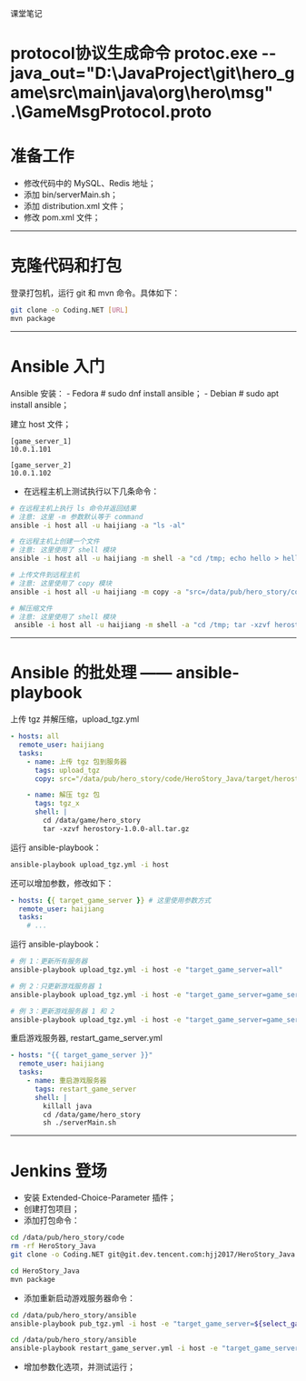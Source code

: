 课堂笔记

protocol协议生成命令
protoc.exe --java_out="D:\JavaProject\git\hero_game\src\main\java\org\hero\msg" .\GameMsgProtocol.proto
====

# 准备工作

- 修改代码中的 MySQL、Redis 地址；
- 添加 bin/serverMain.sh；
- 添加 distribution.xml 文件；
- 修改 pom.xml 文件；

----

# 克隆代码和打包

登录打包机，运行 git 和 mvn 命令。具体如下：

```bash
git clone -o Coding.NET [URL]
mvn package
```

----

# Ansible 入门

Ansible 安装： 
    - Fedora # sudo dnf install ansible；
    - Debian # sudo apt install ansible；

建立 host 文件；

```host
[game_server_1]
10.0.1.101

[game_server_2]
10.0.1.102
```

- 在远程主机上测试执行以下几条命令：

```bash
# 在远程主机上执行 ls 命令并返回结果
# 注意: 这里 -m 参数默认等于 command
ansible -i host all -u haijiang -a "ls -al"

# 在远程主机上创建一个文件
# 注意: 这里使用了 shell 模块
ansible -i host all -u haijiang -m shell -a "cd /tmp; echo hello > hello.txt"

# 上传文件到远程主机
# 注意: 这里使用了 copy 模块
ansible -i host all -u haijiang -m copy -a "src=/data/pub/hero_story/code/HeroStory_Java/target/herostory-1.0.0-all.tar.gz dest=/tmp"

# 解压缩文件
# 注意: 这里使用了 shell 模块
 ansible -i host all -u haijiang -m shell -a "cd /tmp; tar -xzvf herostory-1.0.0-all.tar.gz"
```

----

# Ansible 的批处理 —— ansible-playbook

上传 tgz 并解压缩，upload_tgz.yml

```yaml
- hosts: all
  remote_user: haijiang
  tasks:
    - name: 上传 tgz 包到服务器
      tags: upload_tgz
      copy: src="/data/pub/hero_story/code/HeroStory_Java/target/herostory-1.0.0-all.tar.gz" dest="/data/game/hero_story"

    - name: 解压 tgz 包
      tags: tgz_x
      shell: |
        cd /data/game/hero_story
        tar -xzvf herostory-1.0.0-all.tar.gz
```

运行 ansible-playbook：

```bash
ansible-playbook upload_tgz.yml -i host 
```

还可以增加参数，修改如下：

```yaml
- hosts: {{ target_game_server }} # 这里使用参数方式
  remote_user: haijiang
  tasks:
    # ...
```

运行 ansible-playbook：

```bash
# 例 1：更新所有服务器
ansible-playbook upload_tgz.yml -i host -e "target_game_server=all"

# 例 2：只更新游戏服务器 1
ansible-playbook upload_tgz.yml -i host -e "target_game_server=game_server_1"

# 例 3：更新游戏服务器 1 和 2
ansible-playbook upload_tgz.yml -i host -e "target_game_server=game_server_1,game_server_2"
```

重启游戏服务器, restart_game_server.yml

```yaml
- hosts: "{{ target_game_server }}"
  remote_user: haijiang
  tasks:
    - name: 重启游戏服务器
      tags: restart_game_server
      shell: |
        killall java
        cd /data/game/hero_story
        sh ./serverMain.sh
```

----

# Jenkins 登场

- 安装 Extended-Choice-Parameter 插件；
- 创建打包项目；
- 添加打包命令：

```bash
cd /data/pub/hero_story/code
rm -rf HeroStory_Java
git clone -o Coding.NET git@git.dev.tencent.com:hjj2017/HeroStory_Java.git

cd HeroStory_Java
mvn package
```

- 添加重新启动游戏服务器命令：

```bash
cd /data/pub/hero_story/ansible
ansible-playbook pub_tgz.yml -i host -e "target_game_server=${select_game_server}"

cd /data/pub/hero_story/ansible
ansible-playbook restart_game_server.yml -i host -e "target_game_server=${select_game_server}"
```

- 增加参数化选项，并测试运行；

